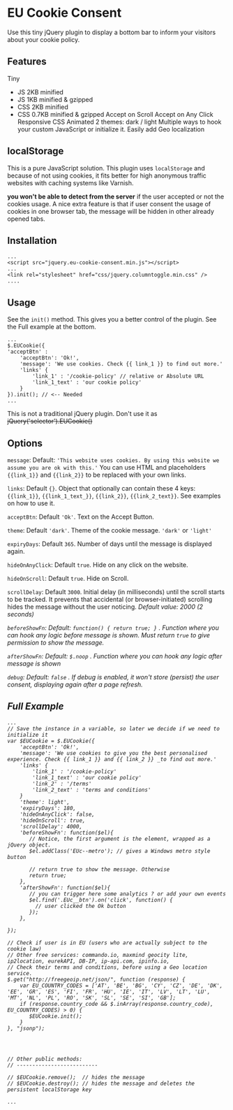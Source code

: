 # EU Cookie Consent #
Use this tiny jQuery plugin to display a bottom bar to inform your visitors about your cookie policy.


## Features ##
Tiny 
- JS 2KB minified 
- JS 1KB minified & gzipped 
- CSS 2KB minified 
- CSS 0.7KB minified & gzipped 
Accept on Scroll 
Accept on Any Click 
Responsive CSS 
Animated 
2 themes: dark / light 
Multiple ways to hook your custom JavaScript or initialize it. 
Easily add Geo localization   

## localStorage ##
This is a pure JavaScript solution.
This plugin uses `localStorage` and because of not using cookies, it fits better for high anonymous traffic websites with caching systems like Varnish.  

<strong> you won't be able to detect from the server</strong> if the user accepted or not the cookies usage.
A nice extra feature is that if user consent the usage of cookies in one browser tab, the message will be hidden in other already opened tabs.


## Installation ##
```
...
<script src="jquery.eu-cookie-consent.min.js"></script>
...
<link rel="stylesheet" href="css/jquery.columntoggle.min.css" />
....
```

## Usage ##
See the `init()` method. This gives you a better control of the plugin. See the Full example at the bottom.
```
...
$.EUCookie({
'acceptBtn' : 
    'acceptBtn': 'Ok!',
    'message': 'We use cookies. Check {{ link_1 }} to find out more.'
    'links' {
        'link_1' : '/cookie-policy' // relative or Absolute URL
        'link_1_text' : 'our cookie policy'
    }
}).init(); // <-- Needed
...
```
This is not a traditional jQuery plugin. Don't use it as <strike>jQuery('selector').EUCookie()</strike>

## Options ##


`message`: Default: ````'This website uses cookies. By using this website we assume you are ok with this.'````
You can use HTML and placeholders `{{link_1}}` and `{{link_2}}` to be replaced with your own links.

`links`: Default ````{}````. Object that optionally can contain these 4 keys: `{{link_1}}`, `{{link_1_text_}}`, `{{link_2}}`, `{{link_2_text}}`. See examples on how to use it. 

`acceptBtn`: Default ````'Ok'````. Text on the Accept Button. 

`theme`: Default ````'dark'````. Theme of the cookie message. `'dark'` or `'light'`

`expiryDays`: Default ````365````. Number of days until the message is displayed again.

`hideOnAnyClick`: Default ````true````. Hide on any click on the website.

`hideOnScroll`: Default ````true````. Hide on Scroll. 

`scrollDelay`: Default ````3000````. Initial delay (in milliseconds) until the scroll starts to be tracked. It prevents that accidental (or browser-initiated) scrolling hides the message without the user noticing. <em>Default value: 2000 (2 seconds)

`beforeShowFn`: Default: `function() { return true; }` . Function where you can hook any logic before message is shown. Must return `true` to give permission to show the message. 

`afterShowFn`: Default: `$.noop` . Function where you can hook any logic after message is shown

`debug`: Default: `false` . If debug is enabled, it won't store (persist) the user consent, displaying again after a page refresh.

     

## Full Example ##


```
...
// Save the instance in a variable, so later we decide if we need to initialize it
var $EUCookie = $.EUCookie({
    'acceptBtn': 'Ok!',
    'message': 'We use cookies to give you the best personalised experience. Check {{ link_1 }} and {{ link_2 }} _to find out more.'
    'links' {
        'link_1' : '/cookie-policy' 
        'link_1_text' : 'our cookie policy'
        'link_2' : '/terms'
        'link_2_text' : 'terms and conditions'
    }
    'theme': light',
    'expiryDays': 180,
    'hideOnAnyClick': false,
    'hideOnScroll': true,
    'scrollDelay': 4000,
    'beforeShowFn': function($el){
       // Notice, the first argument is the element, wrapped as a jQuery object.
       $el.addClass('EUc--metro'); // gives a Windows metro style button
       
       // return true to show the message. Otherwise
       return true;
    },
    'afterShowFn': function($el){
       // you can trigger here some analytics ? or add your own events 
       $el.find('.EUc__btn').on('click', function() {
         // user clicked the Ok button
       });
    },
    
});

// Check if user is in EU (users who are actually subject to the cookie law)
// Other free services: commando.io, maxmind geocity lite, ip2location, eurekAPI, DB-IP, ip-api.com, ipinfo.io, 
// Check their terms and conditions, before using a Geo location service. 
$.get("http://freegeoip.net/json/", function (response) {
    var EU_COUNTRY_CODES = ['AT', 'BE', 'BG', 'CY', 'CZ', 'DE', 'DK', 'EE', 'GR', 'ES', 'FI', 'FR', 'HU', 'IE', 'IT', 'LV', 'LT', 'LU', 'MT', 'NL', 'PL', 'RO', 'SK', 'SL', 'SE', 'SI', 'GB'];
    if (response.country_code && $.inArray(response.country_code), EU_COUNTRY_CODES) > 0) {
       $EUCookie.init();
    }
}, "jsonp");




// Other public methods:
// --------------------------

// $EUCookie.remove();  // hides the message 
// $EUCookie.destroy(); // hides the message and deletes the persistent localStorage key

...
```



